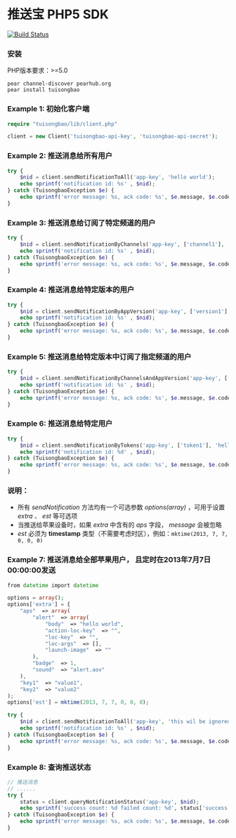 # 推送宝 PHP5 SDK

[![Build Status](https://travis-ci.org/tuisongbao/php5-sdk.png?branch=master)](https://travis-ci.org/tuisongbao/php5-sdk)

### 安装
PHP版本要求：>=5.0

    pear channel-discover pearhub.org
    pear install tuisongbao

### Example 1:  初始化客户端

```php
require "tuisongbao/lib/client.php"

client = new Client('tuisongbao-api-key', 'tuisongbao-api-secret');
```

### Example 2: 推送消息给所有用户

```php
try {
    $nid = client.sendNotificationToAll('app-key', 'hello world');
    echo sprintf('notification id: %s' , $nid);
} catch (TuisongbaoException $e) {
    echo sprintf('error message: %s, ack code: %s', $e.message, $e.code);
}
```

### Example 3: 推送消息给订阅了特定频道的用户

```php
try {
    $nid = client.sendNotificationByChannels('app-key', ['channel1'], 'hello world');
    echo sprintf('notification id: %s' , $nid);
} catch (TuisongbaoException $e) {
    echo sprintf('error message: %s, ack code: %s', $e.message, $e.code);
}
```

### Example 4: 推送消息给特定版本的用户

```php
try {
    $nid = client.sendNotificationByAppVersion('app-key', ['version1'], 'hello world');
    echo sprintf('notification id: %s' , $nid);
} catch (TuisongbaoException $e) {
    echo sprintf('error message: %s, ack code: %s', $e.message, $e.code);
}
```

### Example 5: 推送消息给特定版本中订阅了指定频道的用户

```php
try {
    $nid = client.sendNotificationByChannelsAndAppVersion('app-key', ['channel1'], ['version1'], 'hello world');
    echo sprintf('notification id: %s' , $nid);
} catch (TuisongbaoException $e) {
    echo sprintf('error message: %s, ack code: %s', $e.message, $e.code);
}
```

### Example 6: 推送消息给特定用户

```php
try {
    $nid = client.sendNotificationByTokens('app-key', ['token1'], 'hello world');
    echo sprintf('notification id: %d' , $nid);
} catch (TuisongbaoException $e) {
    echo sprintf('error message: %s, ack code: %s', $e.message, $e.code);
}
```

### 说明：

* 所有 *sendNotification* 方法均有一个可选参数 *options(array)* ，可用于设置 *extra* 、 *est* 等可选项
* 当推送给苹果设备时，如果 *extra* 中含有的 *aps* 字段， *message* 会被忽略
* *est* 必须为 **timestamp**  类型（不需要考虑时区），例如：`mktime(2013, 7, 7, 0, 0, 0)`

### Example 7: 推送消息给全部苹果用户， 且定时在2013年7月7日 00:00:00发送

```php
from datetime import datetime

options = array();
options['extra'] = {
    "aps"  => array(
        "alert"  => array(
            "body"  => "hello world",
            "action-loc-key"  => "",
            "loc-key"  => "",
            "loc-args"  => [],
            "launch-image"  => ""
        ),
        "badge"  => 1,
        "sound"  => "alert.aov"
    ),
    "key1"  => "value1",
    "key2"  => "value2"
);
options['est'] = mktime(2013, 7, 7, 0, 0, 0);

try {
    $nid = client.sendNotificationToAll('app-key', 'this wil be ignored', options);
    echo sprintf('notification id: %s' , $nid);
} catch (TuisongbaoException $e) {
    echo sprintf('error message: %s, ack code: %s', $e.message, $e.code);
}
```

### Example 8: 查询推送状态

```php
// 推送消息
// ......
try {
    status = client.queryNotificationStatus('app-key', $nid);
    echo sprintf('success count: %d failed count: %d', status['success'], status['failed']);
} catch (TuisongbaoException $e) {
    echo sprintf('error message: %s, ack code: %s', $e.message, $e.code);
}
```